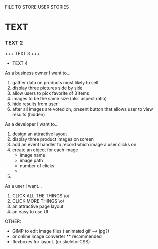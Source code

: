 FILE TO STORE USER STORIES

 # TEXT
 ### TEXT 2
 +++ TEXT 3 +++
 * TEXT 4


As a business owner I want to...
  1) gather data on products most likely to sell
  2) display three pictures side by side
  3) allow users to pick favorite of 3 items
  4) images to be the same size (also aspect ratio)
  5) hide results from user
  6) after all images are voted on, present button that allows user to view results (hidden)


As a developer I want to...
  1) design an attractive layout
  2) display three product images on screen
  3) add an event handler to record which image a user clicks on
  4) create an object for each image
      * image name
      * image path
      * number of clicks
      *
  5)


As a user I want...
  1) CLICK ALL THE THINGS \o/
  2) CLICK MORE THINGS \o/
  3) an attractive page layout
  4) an easy to use UI


OTHER:
  * GIMP to edit image files ( animated gif --> jpg?)
  * or online image converter ** recommended
  * flexboxes for layout.  (or skeletonCSS)
